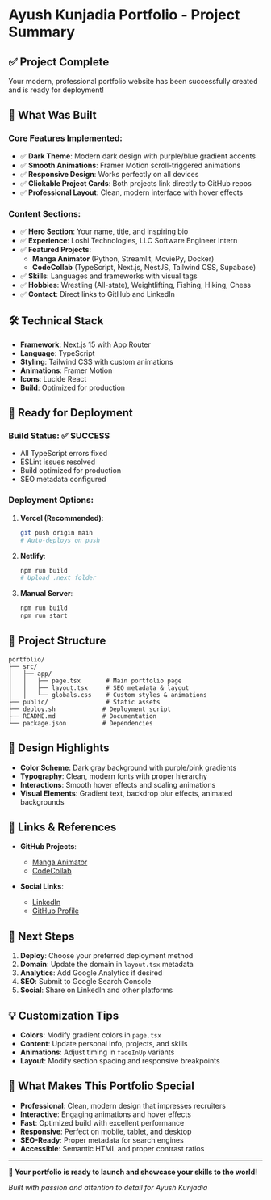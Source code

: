 # Ayush Kunjadia Portfolio - Project Summary

## ✅ Project Complete

Your modern, professional portfolio website has been successfully created and is ready for deployment!

## 🎯 What Was Built

### **Core Features Implemented:**
- ✅ **Dark Theme**: Modern dark design with purple/blue gradient accents
- ✅ **Smooth Animations**: Framer Motion scroll-triggered animations
- ✅ **Responsive Design**: Works perfectly on all devices
- ✅ **Clickable Project Cards**: Both projects link directly to GitHub repos
- ✅ **Professional Layout**: Clean, modern interface with hover effects

### **Content Sections:**
- ✅ **Hero Section**: Your name, title, and inspiring bio
- ✅ **Experience**: Loshi Technologies, LLC Software Engineer Intern
- ✅ **Featured Projects**: 
  - **Manga Animator** (Python, Streamlit, MoviePy, Docker)
  - **CodeCollab** (TypeScript, Next.js, NestJS, Tailwind CSS, Supabase)
- ✅ **Skills**: Languages and frameworks with visual tags
- ✅ **Hobbies**: Wrestling (All-state), Weightlifting, Fishing, Hiking, Chess
- ✅ **Contact**: Direct links to GitHub and LinkedIn

## 🛠️ Technical Stack

- **Framework**: Next.js 15 with App Router
- **Language**: TypeScript
- **Styling**: Tailwind CSS with custom animations
- **Animations**: Framer Motion
- **Icons**: Lucide React
- **Build**: Optimized for production

## 🚀 Ready for Deployment

### **Build Status**: ✅ SUCCESS
- All TypeScript errors fixed
- ESLint issues resolved
- Build optimized for production
- SEO metadata configured

### **Deployment Options:**

1. **Vercel (Recommended)**:
   ```bash
   git push origin main
   # Auto-deploys on push
   ```

2. **Netlify**:
   ```bash
   npm run build
   # Upload .next folder
   ```

3. **Manual Server**:
   ```bash
   npm run build
   npm run start
   ```

## 📁 Project Structure

```
portfolio/
├── src/
│   ├── app/
│   │   ├── page.tsx       # Main portfolio page
│   │   ├── layout.tsx     # SEO metadata & layout
│   │   └── globals.css    # Custom styles & animations
├── public/                # Static assets
├── deploy.sh             # Deployment script
├── README.md             # Documentation
└── package.json          # Dependencies
```

## 🎨 Design Highlights

- **Color Scheme**: Dark gray background with purple/pink gradients
- **Typography**: Clean, modern fonts with proper hierarchy
- **Interactions**: Smooth hover effects and scaling animations
- **Visual Elements**: Gradient text, backdrop blur effects, animated backgrounds

## 🔗 Links & References

- **GitHub Projects**:
  - [Manga Animator](https://github.com/atkunja/Manga)
  - [CodeCollab](https://github.com/atkunja/codecollab)
  
- **Social Links**:
  - [LinkedIn](https://www.linkedin.com/in/ayushkunjadia/)
  - [GitHub Profile](https://github.com/atkunja)

## 🚀 Next Steps

1. **Deploy**: Choose your preferred deployment method
2. **Domain**: Update the domain in `layout.tsx` metadata
3. **Analytics**: Add Google Analytics if desired
4. **SEO**: Submit to Google Search Console
5. **Social**: Share on LinkedIn and other platforms

## 💡 Customization Tips

- **Colors**: Modify gradient colors in `page.tsx`
- **Content**: Update personal info, projects, and skills
- **Animations**: Adjust timing in `fadeInUp` variants
- **Layout**: Modify section spacing and responsive breakpoints

## 🎉 What Makes This Portfolio Special

- **Professional**: Clean, modern design that impresses recruiters
- **Interactive**: Engaging animations and hover effects
- **Fast**: Optimized build with excellent performance
- **Responsive**: Perfect on mobile, tablet, and desktop
- **SEO-Ready**: Proper metadata for search engines
- **Accessible**: Semantic HTML and proper contrast ratios

---

**🚀 Your portfolio is ready to launch and showcase your skills to the world!**

*Built with passion and attention to detail for Ayush Kunjadia*